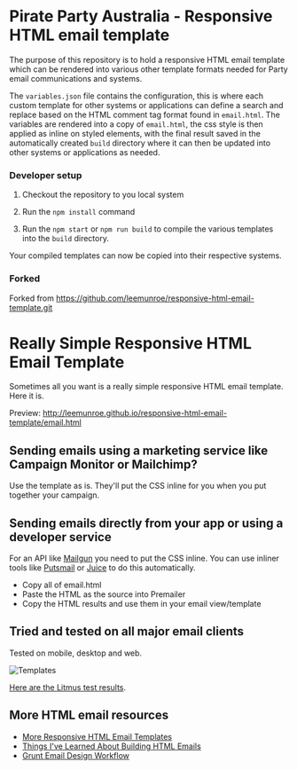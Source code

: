 # Pirate Party Australia - Responsive HTML email template

The purpose of this repository is to hold a responsive HTML email template which can be rendered into various other template formats needed for Party email communications and systems.

The `variables.json` file contains the configuration, this is where each custom template for other systems or applications can define a search and replace based on the HTML comment tag format found in `email.html`. The variables are rendered into a copy of `email.html`, the css style is then applied as inline on styled elements, with the final result saved in the automatically created `build` directory where it can then be updated into other systems or applications as needed.

### Developer setup

1. Checkout the repository to you local system

0. Run the `npm install` command

0. Run the `npm start` or `npm run build` to compile the various templates into the `build` directory.

Your compiled templates can now be copied into their respective systems.

### Forked
 
Forked from https://github.com/leemunroe/responsive-html-email-template.git

# Really Simple Responsive HTML Email Template

Sometimes all you want is a really simple responsive HTML email template. Here it is.

Preview: http://leemunroe.github.io/responsive-html-email-template/email.html

## Sending emails using a marketing service like Campaign Monitor or Mailchimp?

Use the template as is. They'll put the CSS inline for you when you put together your campaign.


## Sending emails directly from your app or using a developer service

For an API like [Mailgun](http://www.mailgun.com)  you need to put the CSS inline. You can use inliner tools like [Putsmail](https://putsmail.com/inliner) or [Juice](https://github.com/Automattic/juice) to do this automatically.

* Copy all of email.html
* Paste the HTML as the source into Premailer
* Copy the HTML results and use them in your email view/template

## Tried and tested on all major email clients

Tested on mobile, desktop and web. 

![Templates](https://cloud.githubusercontent.com/assets/15963/17391543/bc289abe-59cb-11e6-9946-605a85f8c522.jpg)


[Here are the Litmus test results](https://litmus.com/checklist/emails/public/d432046).

## More HTML email resources

* [More Responsive HTML Email Templates](http://htmlemail.io)
* [Things I've Learned About Building HTML Emails](http://www.leemunroe.com/building-html-email/)
* [Grunt Email Design Workflow](https://github.com/leemunroe/grunt-email-design)
